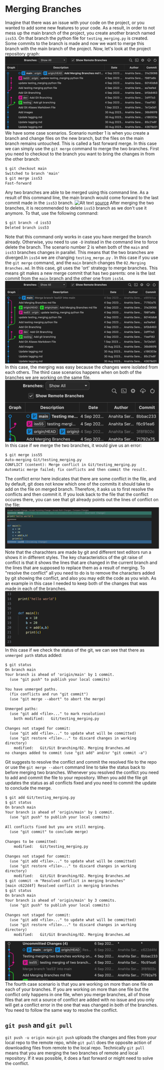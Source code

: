 # Merging Branches
Imagine that there was an issue with your code on the project, or you wanted to add some new features to your code. As a result, in order to not mess up the main branch of the project, you create another branch named `iss53`. On that branch the python file for `testing_merging.py` is created. Some commits to the branch is made and now we want to merge this branch with the main branch of the project. Now, let's look at the project repository graph:
![Alt text](<../Images/Screen Shot 2023-09-04 at 2.01.25 PM.png>)
We have some case scenarios. Scenario number 1 is when you create a branch and change files on the new branch, but the files on the main branch remains untouched. This is called a fast forward merge. In this case we can simply use the `git merge` command to merge the two branches. First you need to checkout to the branch you want to bring the changes in from the other branch:
```
$ git checkout main
Switched to branch 'main'
$ git merge iss53
Fast-forward
```
Any two branches are able to be merged using this command line. As a result of this command line, the main branch would come forward to the last commit made in the `iss53` branch.
![Alt text](https://wac-cdn.atlassian.com/dam/jcr:d90f2536-7951-4e5e-ab79-f45a502fb4c8/03-04%20Fast%20forward%20merge.svg?cdnVersion=1191)
[source](https://www.atlassian.com/git/tutorials/using-branches/git-merge)
After merging the two branches, it is recommended to delete `iss53` branch as we don't use it anymore. To that, use the following command:
```
$ git branch -d iss53
Deleted branch iss53
```
Note that this command only works in case you have merged the branch already. Otherwise, you need to use `-D` instead in the command line to force delete the branch.
The scenario number 2 is when both of the `main` and `iss53` branches changes in parallel. This means that the two branches are diverged.In `iss54` we are changing `testing_merge.py` . In this case if you use the `git merge` command, and the `main` branch changes the `02.Merging Branches.md`. In this case, git uses the 'ort' strategy to merge branches. This means git makes a new merge commit that has two parents: one is the last commit from the `main` branch and the other one from `iss54`.
![Alt text](<../Images/Screen Shot 2023-09-04 at 2.38.20 PM.png>)
In this case, the merging was easy because the changes were isolated from each others. 
The third case scenarios happens when on both of the branches we are working on the same file.
![Alt text](<../Images/Screen Shot 2023-09-04 at 8.05.25 PM.png>)
In this case if we merge the two branches, it would give us an error:
```
$ git merge iss55
Auto-merging Git/testing_merging.py
CONFLICT (content): Merge conflict in Git/testing_merging.py
Automatic merge failed; fix conflicts and then commit the result.
```
The conflict error here indicates that there are some conflict in the file, and by default, git does not know which one of the commits it should take to add on the file on merged branch. Therefore, it asks us to first resolve the conflicts and then commit it.
If you look back to the file that the conflict occures there, you can see that git already points out the lines of conflict on the file:
![Alt text](<../Images/Screen Shot 2023-09-04 at 8.17.24 PM.png>)
Note that the charachters are made by git and different text editors run a shows it in different styles.
The key characteristics of the git raise of conflict is that it shows the lines that are changed in the current branch and the lines that are supposed to replace them as a result of merging.
To "resolve the conflict" all you need to do is to remove the characters added by git showing the conflict, and also you may edit the code as you wish. As an example in this case I needed to keep both of the changes that was made in each of the branches.
![Alt text](<../Images/Screen Shot 2023-09-06 at 8.30.31 PM.png>)
In this case if we check the status of the git, we can see that there as `unmerged path` status added:
```
$ git status
On branch main
Your branch is ahead of 'origin/main' by 1 commit.
  (use "git push" to publish your local commits)

You have unmerged paths.
  (fix conflicts and run "git commit")
  (use "git merge --abort" to abort the merge)

Unmerged paths:
  (use "git add <file>..." to mark resolution)
	both modified:   Git/testing_merging.py

Changes not staged for commit:
  (use "git add <file>..." to update what will be committed)
  (use "git restore <file>..." to discard changes in working directory)
	modified:   Git/Git Branching/02. Merging Branches.md
no changes added to commit (use "git add" and/or "git commit -a")
```
Git suggests to resolve the conflict and commit the resolved file to the repo or use the `git merge --abort` command line to take the status back to before merging two branches. Whenever you resolved the conflict you need to add and commit the file to your repository. When you add the file git updates the status as all conflicts fixed and you need to commit the update to conclude the merge.
```
$ git add Git/testing_merging.py
$ git status
On branch main
Your branch is ahead of 'origin/main' by 1 commit.
  (use "git push" to publish your local commits)

All conflicts fixed but you are still merging.
  (use "git commit" to conclude merge)

Changes to be committed:
	modified:   Git/testing_merging.py

Changes not staged for commit:
  (use "git add <file>..." to update what will be committed)
  (use "git restore <file>..." to discard changes in working directory)
	modified:   Git/Git Branching/02. Merging Branches.md
$ git commit -m "Resolved conflict in merging branches"
[main c622d4f] Resolved conflict in merging branches
$ git status
On branch main
Your branch is ahead of 'origin/main' by 3 commits.
  (use "git push" to publish your local commits)

Changes not staged for commit:
  (use "git add <file>..." to update what will be committed)
  (use "git restore <file>..." to discard changes in working directory)
	modified:   Git/Git Branching/02. Merging Branches.md
```
![Alt text](<../Images/Screen Shot 2023-09-06 at 9.03.47 PM.png>)
The fourth case scenario is that you are working on more than one file on each of your branches. If you are working on more than one file but the conflict only happens in one file, when you merge branches, all of those files that are not a source of conflict are added with no issue and you only will get a conflict error in the one that was changed in both of the branches. You need to follow the same way to resolve the conflict.
## `git push` and `git pull`
`git push -u origin main` 
`git push` uploads the changes and files from your local repo to the remote repo, while `git pull` does the opposite action of downloading files from remote to the local repo. Technically `git pull` means that you are merging the two branches of remote and local repository. If it was possible, it does a fast forward or might need to solve the conflict.